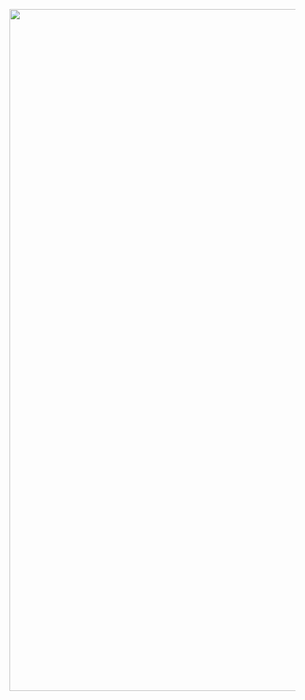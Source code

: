 <p align="center" style="display: flex; justify-content: center; gap: 20px; align-items: center;">
  <img src="https://github.com/user-attachments/assets/634d7a30-82ed-4521-a603-5e554db29593" alt="Drawer" width="1200"/>
</p>

